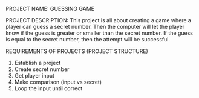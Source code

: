 PROJECT NAME: GUESSING GAME

PROJECT DESCRIPTION:
This project is all about creating a game where a player can guess a secret number.
Then the computer will let the player know if the guess is greater or smaller than the secret number.
If the guess is equal to the secret number, then the attempt will be successful.


REQUIREMENTS OF PROJECTS (PROJECT STRUCTURE)

1. Establish a project
2. Create secret number
3. Get player input
4. Make comparison (input vs secret)
5. Loop the input until correct

